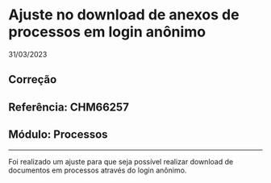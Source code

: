 # Ajuste no download de anexos de processos em login anônimo
31/03/2023
## Correção
## Referência: CHM66257
## Módulo: Processos
***

Foi realizado um ajuste para que seja possível realizar download de documentos em processos através do login anônimo.